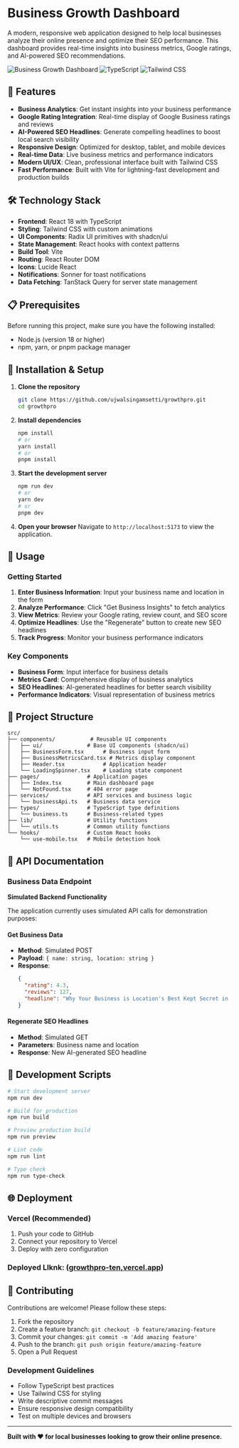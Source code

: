 
# Business Growth Dashboard

A modern, responsive web application designed to help local businesses analyze their online presence and optimize their SEO performance. This dashboard provides real-time insights into business metrics, Google ratings, and AI-powered SEO recommendations.

![Business Growth Dashboard](https://img.shields.io/badge/React-18.3.1-blue) ![TypeScript](https://img.shields.io/badge/TypeScript-Latest-blue) ![Tailwind CSS](https://img.shields.io/badge/Tailwind%20CSS-3.x-38B2AC) 
## 🚀 Features

- **Business Analytics**: Get instant insights into your business performance
- **Google Rating Integration**: Real-time display of Google Business ratings and reviews
- **AI-Powered SEO Headlines**: Generate compelling headlines to boost local search visibility
- **Responsive Design**: Optimized for desktop, tablet, and mobile devices
- **Real-time Data**: Live business metrics and performance indicators
- **Modern UI/UX**: Clean, professional interface built with Tailwind CSS
- **Fast Performance**: Built with Vite for lightning-fast development and production builds

## 🛠️ Technology Stack

- **Frontend**: React 18 with TypeScript
- **Styling**: Tailwind CSS with custom animations
- **UI Components**: Radix UI primitives with shadcn/ui
- **State Management**: React hooks with context patterns
- **Build Tool**: Vite
- **Routing**: React Router DOM
- **Icons**: Lucide React
- **Notifications**: Sonner for toast notifications
- **Data Fetching**: TanStack Query for server state management

## 📋 Prerequisites

Before running this project, make sure you have the following installed:

- Node.js (version 18 or higher)
- npm, yarn, or pnpm package manager

## 🔧 Installation & Setup

1. **Clone the repository**
   ```bash
   git clone https://github.com/ujwalsingamsetti/growthpro.git
   cd growthpro
   ```

2. **Install dependencies**
   ```bash
   npm install
   # or
   yarn install
   # or
   pnpm install
   ```

3. **Start the development server**
   ```bash
   npm run dev
   # or
   yarn dev
   # or
   pnpm dev
   ```

4. **Open your browser**
   Navigate to `http://localhost:5173` to view the application.

## 🎯 Usage

### Getting Started

1. **Enter Business Information**: Input your business name and location in the form
2. **Analyze Performance**: Click "Get Business Insights" to fetch analytics
3. **View Metrics**: Review your Google rating, review count, and SEO score
4. **Optimize Headlines**: Use the "Regenerate" button to create new SEO headlines
5. **Track Progress**: Monitor your business performance indicators

### Key Components

- **Business Form**: Input interface for business details
- **Metrics Card**: Comprehensive display of business analytics
- **SEO Headlines**: AI-generated headlines for better search visibility
- **Performance Indicators**: Visual representation of business metrics

## 📁 Project Structure

```
src/
├── components/           # Reusable UI components
│   ├── ui/              # Base UI components (shadcn/ui)
│   ├── BusinessForm.tsx      # Business input form
│   ├── BusinessMetricsCard.tsx # Metrics display component
│   ├── Header.tsx            # Application header
│   └── LoadingSpinner.tsx    # Loading state component
├── pages/               # Application pages
│   ├── Index.tsx        # Main dashboard page
│   └── NotFound.tsx     # 404 error page
├── services/            # API services and business logic
│   └── businessApi.ts   # Business data service
├── types/               # TypeScript type definitions
│   └── business.ts      # Business-related types
├── lib/                 # Utility functions
│   └── utils.ts         # Common utility functions
└── hooks/               # Custom React hooks
    └── use-mobile.tsx   # Mobile detection hook
```

## 🔌 API Documentation

### Business Data Endpoint

**Simulated Backend Functionality**

The application currently uses simulated API calls for demonstration purposes:

#### Get Business Data
- **Method**: Simulated POST
- **Payload**: `{ name: string, location: string }`
- **Response**: 
  ```json
  {
    "rating": 4.3,
    "reviews": 127,
    "headline": "Why Your Business is Location's Best Kept Secret in 2025"
  }
  ```

#### Regenerate SEO Headlines
- **Method**: Simulated GET
- **Parameters**: Business name and location
- **Response**: New AI-generated SEO headline

## 🚀 Development Scripts

```bash
# Start development server
npm run dev

# Build for production
npm run build

# Preview production build
npm run preview

# Lint code
npm run lint

# Type check
npm run type-check
```

## 🌐 Deployment 

### Vercel (Recommended)
1. Push your code to GitHub
2. Connect your repository to Vercel
3. Deploy with zero configuration

### Deployed LIknk: ([growthpro-ten,vercel.app](https://growthpro-ten.vercel.app/))

## 🤝 Contributing

Contributions are welcome! Please follow these steps:

1. Fork the repository
2. Create a feature branch: `git checkout -b feature/amazing-feature`
3. Commit your changes: `git commit -m 'Add amazing feature'`
4. Push to the branch: `git push origin feature/amazing-feature`
5. Open a Pull Request

### Development Guidelines

- Follow TypeScript best practices
- Use Tailwind CSS for styling
- Write descriptive commit messages
- Ensure responsive design compatibility
- Test on multiple devices and browsers
---

**Built with ❤️ for local businesses looking to grow their online presence.**
